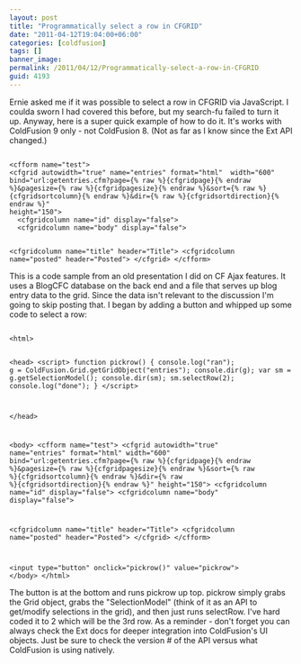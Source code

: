 ```yaml
---
layout: post
title: "Programmatically select a row in CFGRID"
date: "2011-04-12T19:04:00+06:00"
categories: [coldfusion]
tags: []
banner_image: 
permalink: /2011/04/12/Programmatically-select-a-row-in-CFGRID
guid: 4193
---
```


Ernie asked me if it was possible to select a row in CFGRID via JavaScript. I coulda sworn I had covered this before, but my search-fu failed to turn it up. Anyway, here is a super quick example of how to do it. It's works with ColdFusion 9 only - not ColdFusion 8. (Not as far as I know since the Ext API changed.)
<!--more-->
<p>

<code>
&lt;cfform name="test"&gt;
&lt;cfgrid autowidth="true" name="entries" format="html"  width="600"
bind="url:getentries.cfm?page={% raw %}{cfgridpage}{% endraw %}&pagesize={% raw %}{cfgridpagesize}{% endraw %}&sort={% raw %}{cfgridsortcolumn}{% endraw %}&dir={% raw %}{cfgridsortdirection}{% endraw %}"
height="150"&gt;
  &lt;cfgridcolumn name="id" display="false"&gt;
  &lt;cfgridcolumn name="body" display="false"&gt;

  &lt;cfgridcolumn name="title" header="Title"&gt;
  &lt;cfgridcolumn name="posted" header="Posted"&gt;
&lt;/cfgrid&gt;
&lt;/cfform&gt;
</code>

<p>

This is a code sample from an old presentation I did on CF Ajax features. It uses a BlogCFC database on the back end and a file that serves up blog entry data to the grid. Since the data isn't relevant to the discussion I'm going to skip posting that. I began by adding a button and whipped up some code to select a row:

<p>

<code>
&lt;html&gt;

&lt;head&gt;
&lt;script&gt;
function pickrow() {
       console.log("ran");
       g = ColdFusion.Grid.getGridObject("entries");
       console.dir(g);
       var sm = g.getSelectionModel();
       console.dir(sm);
       sm.selectRow(2);
       console.log("done");
}
&lt;/script&gt;

&lt;/head&gt;

&lt;body&gt;
&lt;cfform name="test"&gt;
&lt;cfgrid autowidth="true" name="entries" format="html"  width="600"
bind="url:getentries.cfm?page={% raw %}{cfgridpage}{% endraw %}&pagesize={% raw %}{cfgridpagesize}{% endraw %}&sort={% raw %}{cfgridsortcolumn}{% endraw %}&dir={% raw %}{cfgridsortdirection}{% endraw %}"
height="150"&gt;
  &lt;cfgridcolumn name="id" display="false"&gt;
  &lt;cfgridcolumn name="body" display="false"&gt;

  &lt;cfgridcolumn name="title" header="Title"&gt;
  &lt;cfgridcolumn name="posted" header="Posted"&gt;
&lt;/cfgrid&gt;
&lt;/cfform&gt;

&lt;input type="button" onclick="pickrow()" value="pickrow"&gt;
&lt;/body&gt;
&lt;/html&gt;
</code>

<p>

The button is at the bottom and runs pickrow up top. pickrow simply grabs the Grid object, grabs the "SelectionModel" (think of it as an API to get/modify selections in the grid), and then just runs selectRow. I've hard coded it to 2 which will be the 3rd row. As a reminder - don't forget you can always check the Ext docs for deeper integration into ColdFusion's UI objects. Just be sure to check the version # of the API versus what ColdFusion is using natively.